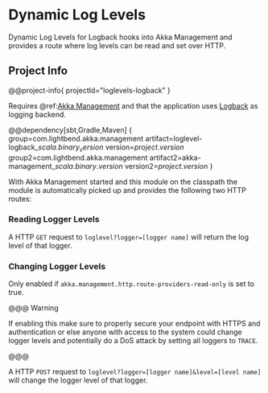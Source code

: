 # Dynamic Log Levels

Dynamic Log Levels for Logback hooks into Akka Management and provides a route where log levels can be read and set over HTTP.

## Project Info

@@project-info{ projectId="loglevels-logback" }

Requires @ref:[Akka Management](akka-management.md) and that the application uses [Logback](http://logback.qos.ch) as logging backend.

@@dependency[sbt,Gradle,Maven] {
  group=com.lightbend.akka.management
  artifact=loglevel-logback_$scala.binary_version$
  version=$project.version$
  group2=com.lightbend.akka.management
  artifact2=akka-management_$scala.binary.version$
  version2=$project.version$
}

With Akka Management started and this module on the classpath the module is automatically picked up and provides the following two HTTP routes:

### Reading Logger Levels

A HTTP `GET` request to `loglevel?logger=[logger name]` will return the log level of that logger.

### Changing Logger Levels

Only enabled if `akka.management.http.route-providers-read-only` is set to true. 

@@@ Warning

If enabling this make sure to properly secure your endpoint with HTTPS and authentication or else anyone with access to the system could change logger levels and potentially do a DoS attack by setting all loggers to `TRACE`.

@@@

A HTTP `POST` request to `loglevel?logger=[logger name]&level=[level name]` will change the logger level of that logger.


